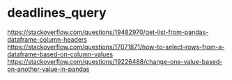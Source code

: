 # deadlines_query



https://stackoverflow.com/questions/19482970/get-list-from-pandas-dataframe-column-headers
https://stackoverflow.com/questions/17071871/how-to-select-rows-from-a-dataframe-based-on-column-values
https://stackoverflow.com/questions/19226488/change-one-value-based-on-another-value-in-pandas
